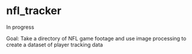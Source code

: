 # nfl_tracker

In progress


Goal: Take a directory of NFL game footage and use image processing to create a dataset of player tracking data
